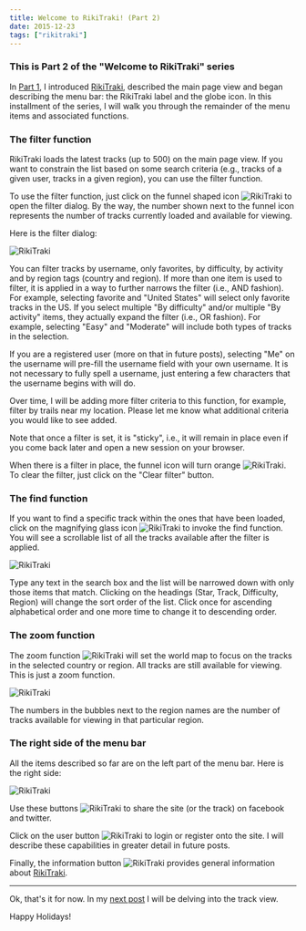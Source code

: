 ```yaml
---
title: Welcome to RikiTraki! (Part 2)
date: 2015-12-23
tags: ["rikitraki"]
---
```


### This is Part 2 of the "Welcome to RikiTraki" series
In [Part 1](/post/Rikitraki-intro-1), I introduced [RikiTraki](https://www.rikitraki.com), described the main page view and began describing the menu bar: the RikiTraki label and the globe icon. In this installment of the series, I will walk you through the remainder of the menu items and associated functions.

<!--more-->

### The filter function
RikiTraki loads the latest tracks (up to 500) on the main page view. If you want to constrain the list based on some search criteria (e.g., tracks of a given user, tracks in a given region), you can use the filter function.

To use the filter function, just click on the funnel shaped icon ![RikiTraki](/images/uploads/rikitraki_main_8.png) to open the filter dialog. By the way, the number shown next to the funnel icon represents the number of tracks currently loaded and available for viewing.

Here is the filter dialog:

![RikiTraki](/images/uploads/rikitraki_main_9.png)

You can filter tracks by username, only favorites, by difficulty, by activity and by region tags (country and region). If more than one item is used to filter, it is applied in a way to further narrows the filter (i.e., AND fashion). For example, selecting favorite and "United States" will select only favorite tracks in the US. If you select multiple "By difficulty" and/or multiple "By activity" items, they actually expand the filter (i.e., OR fashion). For example, selecting "Easy" and "Moderate" will include both types of tracks in the selection.

If you are a registered user (more on that in future posts), selecting "Me" on the username will pre-fill the username field with your own username. It is not necessary to fully spell a username, just entering a few characters that the username begins with will do.

Over time, I will be adding more filter criteria to this function, for example, filter by trails near my location. Please let me know what additional criteria you would like to see added.

Note that once a filter is set, it is "sticky", i.e., it will remain in place even if you come back later and open a new session on your browser.

When there is a filter in place, the funnel icon will turn orange ![RikiTraki](/images/uploads/rikitraki_main_10.png). To clear the filter, just click on the "Clear filter" button.

### The find function

If you want to find a specific track within the ones that have been loaded, click on the magnifying glass icon ![RikiTraki](/images/uploads/rikitraki_main_11.png) to invoke the find function. You will see a scrollable list of all the tracks available after the filter is applied.

![RikiTraki](/images/uploads/rikitraki_main_12.png)

Type any text in the search box and the list will be narrowed down with only those items that match. Clicking on the headings (Star, Track, Difficulty, Region) will change the sort order of the list. Click once for ascending alphabetical order and one more time to change it to descending order.

### The zoom function

The zoom function ![RikiTraki](/images/uploads/rikitraki_main_13.png) will set the world map to focus on the tracks in the selected country or region. All tracks are still available for viewing. This is just a zoom function.

![RikiTraki](/images/uploads/rikitraki_main_14.png)

The numbers in the bubbles next to the region names are the number of tracks available for viewing in that particular region.

### The right side of the menu bar

All the items described so far are on the left part of the menu bar. Here is the right side:

![RikiTraki](/images/uploads/rikitraki_main_15.png)

Use these buttons ![RikiTraki](/images/uploads/rikitraki_main_16.png) to share the site (or the track) on facebook and twitter.

Click on the user button ![RikiTraki](/images/uploads/rikitraki_main_17.png) to login or register onto the site. I will describe these capabilities in greater detail in future posts.

Finally, the information button ![RikiTraki](/images/uploads/rikitraki_main_18.png) provides general information about [RikiTraki](https://www.rikitraki.com).

---

Ok, that's it for now. In my [next post](/post/Rikitraki-intro-3) I will be delving into the track view.

Happy Holidays!

